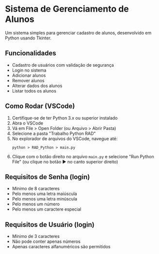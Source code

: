# Sistema de Gerenciamento de Alunos

Um sistema simples para gerenciar cadastro de alunos, desenvolvido em Python usando Tkinter.

## Funcionalidades

- Cadastro de usuários com validação de segurança
- Login no sistema
- Adicionar alunos
- Remover alunos
- Alterar dados dos alunos
- Listar todos os alunos

## Como Rodar (VSCode)

1. Certifique-se de ter Python 3.x ou superior instalado
2. Abra o VSCode
3. Vá em File > Open Folder (ou Arquivo > Abrir Pasta)
4. Selecione a pasta "Trabalho Python RAD"
5. No explorador de arquivos do VSCode, navegue até:
   ```
   python > RAD_Python > main.py
   ```
6. Clique com o botão direito no arquivo `main.py` e selecione "Run Python File"
   (ou clique no botão ▶️ no canto superior direito)

## Requisitos de Senha (login)

- Mínimo de 8 caracteres
- Pelo menos uma letra maiúscula
- Pelo menos uma letra minúscula
- Pelo menos um número
- Pelo menos um caractere especial

## Requisitos de Usuário (login)

- Mínimo de 3 caracteres
- Não pode conter apenas números
- Apenas caracteres alfanuméricos são permitidos
